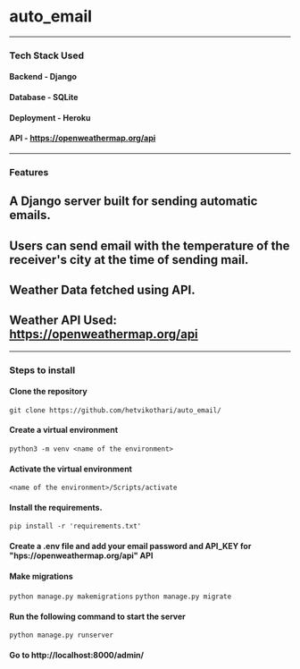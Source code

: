 # auto_email

_____________________________________________________________________________________________

### Tech Stack Used
#### Backend - Django
#### Database - SQLite
#### Deployment - Heroku
#### API - https://openweathermap.org/api

_____________________________________________________________________________________________

### Features
## A Django server built for sending automatic emails.
## Users can send email with the temperature of the receiver's city at the time of sending mail.
## Weather Data fetched using API.
## Weather API Used: https://openweathermap.org/api

________________________________________________________________________________________________

### Steps to install
#### Clone the repository
`git clone https://github.com/hetvikothari/auto_email/`
#### Create a virtual environment 
`python3 -m venv <name of the environment>`
#### Activate the virtual environment 
`<name of the environment>/Scripts/activate`
#### Install the requirements.
`pip install -r 'requirements.txt'`
#### Create a .env file and add your email password and API_KEY for "hps://openweathermap.org/api" API
#### Make migrations
`python manage.py makemigrations`
`python manage.py migrate`
#### Run the following command to start the server
`python manage.py runserver`
#### Go to http://localhost:8000/admin/
